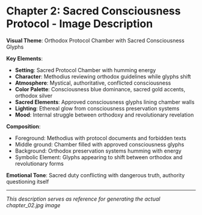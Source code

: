 # Chapter 2: Sacred Consciousness Protocol - Image Description

**Visual Theme**: Orthodox Protocol Chamber with Sacred Consciousness Glyphs

**Key Elements**:
- **Setting**: Sacred Protocol Chamber with humming energy
- **Character**: Methodius reviewing orthodox guidelines while glyphs shift
- **Atmosphere**: Mystical, authoritative, conflicted consciousness
- **Color Palette**: Consciousness blue dominance, sacred gold accents, orthodox silver
- **Sacred Elements**: Approved consciousness glyphs lining chamber walls
- **Lighting**: Ethereal glow from consciousness preservation systems
- **Mood**: Internal struggle between orthodoxy and revolutionary revelation

**Composition**:
- Foreground: Methodius with protocol documents and forbidden texts
- Middle ground: Chamber filled with approved consciousness glyphs
- Background: Orthodox preservation systems humming with energy
- Symbolic Element: Glyphs appearing to shift between orthodox and revolutionary forms

**Emotional Tone**: Sacred duty conflicting with dangerous truth, authority questioning itself

---
*This description serves as reference for generating the actual chapter_02.jpg image*